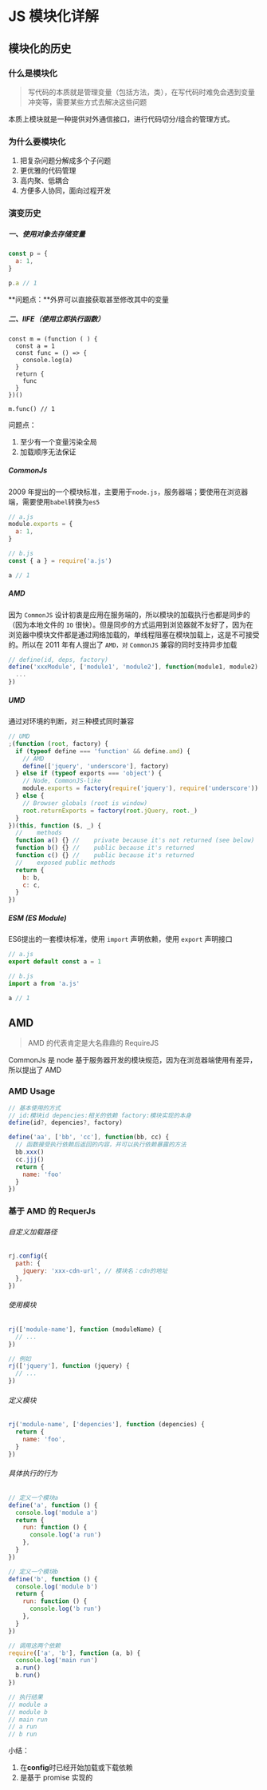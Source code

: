 # JS 模块化详解

## 模块化的历史

### 什么是模块化

> 写代码的本质就是管理变量（包括方法，类），在写代码时难免会遇到变量冲突等，需要某些方式去解决这些问题

本质上模块就是一种提供对外通信接口，进行代码切分/组合的管理方式。

### 为什么要模块化

1. 把复杂问题分解成多个子问题
2. 更优雅的代码管理
3. 高内聚、低耦合
4. 方便多人协同，面向过程开发

### 演变历史

##### 一、使用对象去存储变量

```js
const p = {
  a: 1,
}

p.a // 1
```

**问题点：**外界可以直接获取甚至修改其中的变量

##### 二、IIFE（使用立即执行函数）

```JS
const m = (function ( ) {
  const a = 1
  const func = () => {
    console.log(a)
  }
  return {
    func
  }
})()

m.func() // 1
```

问题点：

1. 至少有一个变量污染全局
2. 加载顺序无法保证

##### CommonJs

2009 年提出的一个模块标准，主要用于`node.js`，服务器端；要使用在浏览器端，需要使用`babel`转换为`es5`

```js
// a.js
module.exports = {
  a: 1,
}

// b.js
const { a } = require('a.js')

a // 1
```

##### AMD

因为 `CommonJS` 设计初衷是应用在服务端的，所以模块的加载执行也都是同步的（因为本地文件的 `IO` 很快）。但是同步的方式运用到浏览器就不友好了，因为在浏览器中模块文件都是通过网络加载的，单线程阻塞在模块加载上，这是不可接受的。所以在 2011 年有人提出了 `AMD，对` `CommonJS` 兼容的同时支持异步加载

```js
// define(id, deps, factory)
define('xxxModule', ['module1', 'module2'], function(module1, module2) {
  ...
})
```

##### UMD

通过对环境的判断，对三种模式同时兼容

```js
// UMD
;(function (root, factory) {
  if (typeof define === 'function' && define.amd) {
    // AMD
    define(['jquery', 'underscore'], factory)
  } else if (typeof exports === 'object') {
    // Node, CommonJS-like
    module.exports = factory(require('jquery'), require('underscore'))
  } else {
    // Browser globals (root is window)
    root.returnExports = factory(root.jQuery, root._)
  }
})(this, function ($, _) {
  //    methods
  function a() {} //    private because it's not returned (see below)
  function b() {} //    public because it's returned
  function c() {} //    public because it's returned
  //    exposed public methods
  return {
    b: b,
    c: c,
  }
})
```

##### ESM (ES Module)

ES6提出的一套模块标准，使用 `import` 声明依赖，使用 `export` 声明接口

```js
// a.js
export default const a = 1

// b.js
import a from 'a.js'

a // 1
```

## AMD

> AMD 的代表肯定是大名鼎鼎的 RequireJS

CommonJs 是 node 基于服务器开发的模块规范，因为在浏览器端使用有差异，所以提出了 AMD

### AMD Usage

```js
// 基本使用的方式
// id:模块id depencies:相关的依赖 factory:模块实现的本身
define(id?, depencies?, factory)

define('aa', ['bb', 'cc'], function(bb, cc) {
  // 函数接受执行依赖后返回的内容，并可以执行依赖暴露的方法
  bb.xxx()
  cc.jjj()
  return {
    name: 'foo'
  }
})
```

### 基于 AMD 的 RequerJs

###### 自定义加载路径

```js
rj.config({
  path: {
    jquery: 'xxx-cdn-url', // 模块名：cdn的地址
  },
})
```

###### 使用模块

```js
rj(['module-name'], function (moduleName) {
  // ...
})

// 例如
rj(['jquery'], function (jquery) {
  // ...
})
```

###### 定义模块

```js
rj('module-name', ['depencies'], function (depencies) {
  return {
    name: 'foo',
  }
})
```

###### 具体执行的行为

```js
// 定义一个模块a
define('a', function () {
  console.log('module a')
  return {
    run: function () {
      console.log('a run')
    },
  }
})

// 定义一个模块b
define('b', function () {
  console.log('module b')
  return {
    run: function () {
      console.log('b run')
    },
  }
})

// 调用这两个依赖
require(['a', 'b'], function (a, b) {
  console.log('main run')
  a.run()
  b.run()
})

// 执行结果
// module a
// module b
// main run
// a run
// b run
```

小结：

1. 在**config**时已经开始加载或下载依赖
2. 是基于 promise 实现的
